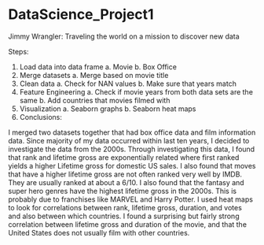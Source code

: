 # DataScience_Project1
Jimmy Wrangler: Traveling the world on a mission to discover new data

Steps:
1.	Load data into data frame
a.	Movie
b.	Box Office
2.	Merge datasets
a.	Merge based on movie title
3.	Clean data
a.	Check for NAN values
b.	Make sure that years match
4.	Feature Engineering
a.	Check if movie years from both data sets are the same
b.	Add countries that movies filmed with
5.	Visualization
a.	Seaborn graphs
b.	Seaborn heat maps
6.	Conclusions:

I merged two datasets together that had box office data and film information data.
Since majority of my data occurred within last ten years, I decided to investigate the 
data from the 2000s. Through investigating this data, I found that rank and lifetime gross 
are exponentially related where first ranked yields a higher Lifetime gross for domestic 
US sales. I also found that moves that have a higher lifetime gross are not often ranked
very well by IMDB. They are usually ranked at about a 6/10. I also found that the fantasy
and super hero genres have the highest lifetime gross in the 2000s. This is probably due to
franchises like MARVEL and Harry Potter. I used heat maps to look for correlations between rank,
lifetime gross, duration, and votes and also between which countries. I found a surprising but
fairly strong correlation between lifetime gross and duration of the movie, and that the United
States does not usually film with other countries.
